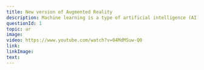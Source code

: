 ```yaml
---
title: New version of Augmented Reality
description: Machine learning is a type of artificial intelligence (AI) that provides computers with the ability to learn without being explicitly programmed. Machine learning focuses on the development of computer programs that can change when exposed to new data.
questionId: 1
topic: ar
image:
video: https://www.youtube.com/watch?v=04MdMSuw-Q0
link:
linkImage:
text:
---
```

